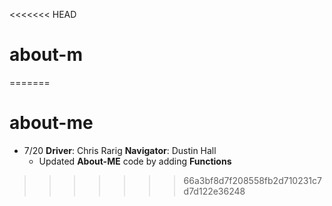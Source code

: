 <<<<<<< HEAD
# about-m
=======
# about-me

- 7/20 **Driver**: Chris Rarig **Navigator**: Dustin Hall
  - Updated **About-ME** code by adding **Functions**
>>>>>>> 66a3bf8d7f208558fb2d710231c7d7d122e36248
